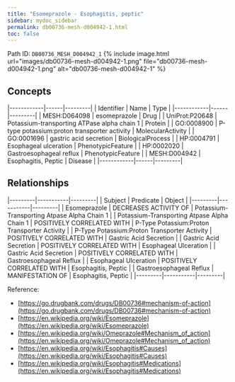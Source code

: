 ```yaml
---
title: "Esomeprazole - Esophagitis, peptic"
sidebar: mydoc_sidebar
permalink: db00736-mesh-d004942-1.html
toc: false 
---
```



Path ID: `DB00736_MESH_D004942_1`
{% include image.html url="images/db00736-mesh-d004942-1.png" file="db00736-mesh-d004942-1.png" alt="db00736-mesh-d004942-1" %}

## Concepts

|------------|------|---------|
| Identifier | Name | Type    |
|------------|------|---------|
| MESH:D064098 | esomeprazole | Drug |
| UniProt:P20648 | Potassium-transporting ATPase alpha chain 1 | Protein |
| GO:0008900 | P-type potassium:proton transporter activity | MolecularActivity |
| GO:0001696 | gastric acid secretion | BiologicalProcess |
| HP:0004791 | Esophageal ulceration | PhenotypicFeature |
| HP:0002020 | Gastroesophageal reflux | PhenotypicFeature |
| MESH:D004942 | Esophagitis, Peptic | Disease |
|------------|------|---------|

## Relationships

|---------|-----------|---------|
| Subject | Predicate | Object  |
|---------|-----------|---------|
| Esomeprazole | DECREASES ACTIVITY OF | Potassium-Transporting Atpase Alpha Chain 1 |
| Potassium-Transporting Atpase Alpha Chain 1 | POSITIVELY CORRELATED WITH | P-Type Potassium:Proton Transporter Activity |
| P-Type Potassium:Proton Transporter Activity | POSITIVELY CORRELATED WITH | Gastric Acid Secretion |
| Gastric Acid Secretion | POSITIVELY CORRELATED WITH | Esophageal Ulceration |
| Gastric Acid Secretion | POSITIVELY CORRELATED WITH | Gastroesophageal Reflux |
| Esophageal Ulceration | POSITIVELY CORRELATED WITH | Esophagitis, Peptic |
| Gastroesophageal Reflux | MANIFESTATION OF | Esophagitis, Peptic |
|---------|-----------|---------|

Reference: 
  - [https://go.drugbank.com/drugs/DB00736#mechanism-of-action](https://go.drugbank.com/drugs/DB00736#mechanism-of-action)
  - [https://en.wikipedia.org/wiki/Esomeprazole](https://en.wikipedia.org/wiki/Esomeprazole)
  - [https://en.wikipedia.org/wiki/Omeprazole#Mechanism_of_action](https://en.wikipedia.org/wiki/Omeprazole#Mechanism_of_action)
  - [https://en.wikipedia.org/wiki/Esophagitis#Causes](https://en.wikipedia.org/wiki/Esophagitis#Causes)
  - [https://en.wikipedia.org/wiki/Esophagitis#Medications](https://en.wikipedia.org/wiki/Esophagitis#Medications)
